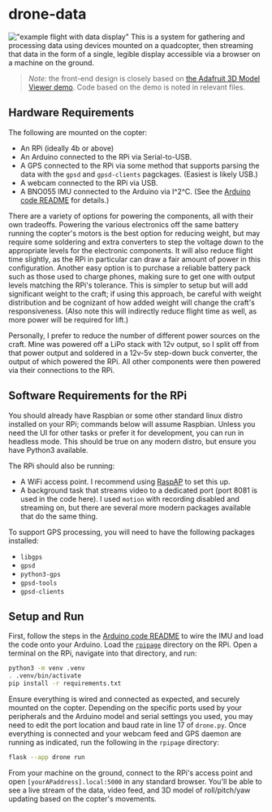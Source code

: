 # drone-data
!["example flight with data display"](copter_flight.gif "demo")
This is a system for gathering and processing data using devices mounted on a quadcopter, then streaming that data in the form of a single, legible display accessible via a browser on a machine on the ground.

> *Note:* the front-end design is closely based on [the Adafruit 3D Model Viewer demo](https://github.com/adafruit/Adafruit_WebSerial_3DModelViewer). Code based on the demo is noted in relevant files.

## Hardware Requirements
The following are mounted on the copter:
- An RPi (ideally 4b or above)
- An Arduino connected to the RPi via Serial-to-USB.
- A GPS connected to the RPi via some method that supports parsing the data with the `gpsd` and `gpsd-clients` pagckages. (Easiest is likely USB.)
- A webcam connected to the RPi via USB.
- A BNO055 IMU connected to the Arduino via I^2^C. (See the [Arduino code README](imu_i2c_rtos/README.md) for details.)

There are a variety of options for powering the components, all with their own tradeoffs. Powering the various electronics off the same battery running the copter's motors is the best option for reducing weight, but may require some soldering and extra converters to step the voltage down to the appropriate levels for the electronic components. It will also reduce flight time slightly, as the RPi in particular can draw a fair amount of power in this configuration. Another easy option is to purchase a reliable battery pack such as those used to charge phones, making sure to get one with output levels matching the RPi's tolerance. This is simpler to setup but will add significant weight to the craft; if using this approach, be careful with weight distribution and be cognizant of how added weight will change the craft's responsiveness. (Also note this will indirectly reduce flight time as well, as more power will be required for lift.)

Personally, I prefer to reduce the number of different power sources on the craft. Mine was powered off a LiPo stack with 12v output, so I split off from that power output and soldered in a 12v-5v step-down buck converter, the output of which powered the RPi. All other components were then powered via their connections to the RPi.

## Software Requirements for the RPi
You should already have Raspbian or some other standard linux distro installed on your RPi; commands below will assume Raspbian. Unless you need the UI for other tasks or prefer it for development, you can run in headless mode. This should be true on any modern distro, but ensure you have Python3 available.

The RPi should also be running:
- A WiFi access point. I recommend using [RaspAP](https://raspap.com/) to set this up.
- A background task that streams video to a dedicated port (port 8081 is used in the code here). I used `motion` with recording disabled and streaming on, but there are several more modern packages available that do the same thing.

To support GPS processing, you will need to have the following packages installed:
- `libgps`
- `gpsd`
- `python3-gps`
- `gpsd-tools`
- `gpsd-clients`

## Setup and Run
First, follow the steps in the [Arduino code README](imu_i2c_rtos/README.md) to wire the IMU and load the code onto your Arduino. Load the [`rpipage`](rpipage/) directory on the RPi. Open a terminal on the RPi, navigate into that directory, and run:
```Bash
python3 -m venv .venv
. .venv/bin/activate
pip install -r requirements.txt
```

Ensure everything is wired and connected as expected, and securely mounted on the copter. Depending on the specific ports used by your peripherals and the Arduino model and serial settings you used, you may need to edit the port location and baud rate in line 17 of `drone.py`. Once everything is connected and your webcam feed and GPS daemon are running as indicated, run the following in the `rpipage` directory:
```Bash
flask --app drone run
```

From your machine on the ground, connect to the RPi's access point and open `[yourAPaddress].local:5000` in any standard browser. You'll be able to see a live stream of the data, video feed, and 3D model of roll/pitch/yaw updating based on the copter's movements.